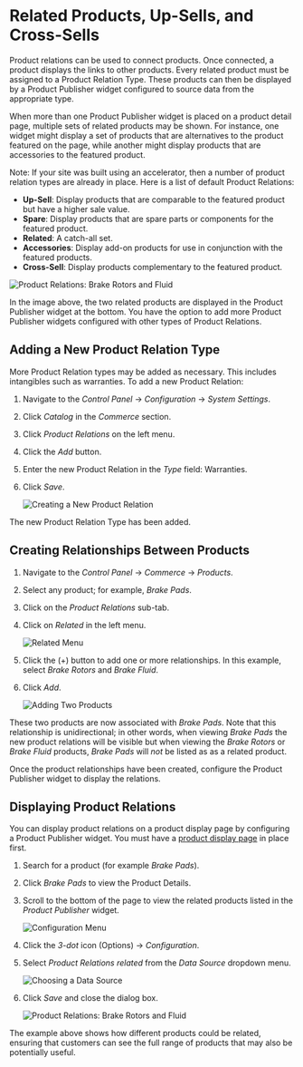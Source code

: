 # Related Products, Up-Sells, and Cross-Sells

Product relations can be used to connect products. Once connected, a product displays the links to other products. Every related product must be assigned to a Product Relation Type. These products can then be displayed by a Product Publisher widget configured to source data from the appropriate type.

When more than one Product Publisher widget is placed on a product detail page, multiple sets of related products may be shown. For instance, one widget might display a set of products that are alternatives to the product featured on the page, while another might display products that are accessories to the featured product.

Note: If your site was built using an accelerator, then a number of product relation types are already in place. Here is a list of default Product Relations:

* **Up-Sell**: Display products that are comparable to the featured product but have a higher sale value.
* **Spare**: Display products that are spare parts or components for the featured product.
* **Related**: A catch-all set.
* **Accessories**: Display add-on products for use in conjunction with the featured products.
* **Cross-Sell**: Display products complementary to the featured product.

![Product Relations: Brake Rotors and Fluid](./images/05.png)

In the image above, the two related products are displayed in the Product Publisher widget at the bottom. You have the option to add more Product Publisher widgets configured with other types of Product Relations.

## Adding a New Product Relation Type

More Product Relation types may be added as necessary. This includes intangibles such as warranties. To add a new Product Relation:

1. Navigate to the _Control Panel_ → _Configuration_ → _System Settings_.
2. Click _Catalog_ in the _Commerce_ section.
3. Click _Product Relations_ on the left menu.
4. Click the _Add_ button.
5. Enter the new Product Relation in the _Type_ field: Warranties.
6. Click _Save_.

    ![Creating a New Product Relation](./images/01.png)

The new Product Relation Type has been added.

## Creating Relationships Between Products

1. Navigate to the _Control Panel_ → _Commerce_ → _Products_.
2. Select any product; for example, _Brake Pads_.
3. Click on the _Product Relations_ sub-tab.
4. Click on _Related_ in the left menu.

    ![Related Menu](./images/02.png)

5. Click the (+) button to add one or more relationships. In this example, select _Brake Rotors_ and _Brake Fluid_.
6. Click _Add_.

    ![Adding Two Products](./images/04.png)

These two products are now associated with _Brake Pads_. Note that this relationship is unidirectional; in other words, when viewing _Brake Pads_ the new product relations will be visible but when viewing the _Brake Rotors_ or _Brake Fluid_ products, _Brake Pads_ will _not_ be listed as as a related product.

Once the product relationships have been created, configure the Product Publisher widget to display the relations.

## Displaying Product Relations

You can display product relations on a product display page by configuring a Product Publisher widget. You must have a [product display page](https://help.liferay.com/hc/en-us/articles/360017870292-Displaying-Product-Pages-) in place first.

1. Search for a product (for example _Brake Pads_).
1. Click _Brake Pads_ to view the Product Details.
1. Scroll to the bottom of the page to view the related products listed in the _Product Publisher_ widget.

   ![Configuration Menu](./images/06.png)

1. Click the _3-dot_ icon (Options) → _Configuration_.
1. Select _Product Relations related_ from the _Data Source_ dropdown menu.

    ![Choosing a Data Source](./images/03.png)

1. Click _Save_ and close the dialog box.

    ![Product Relations: Brake Rotors and Fluid](./images/05.png)

The example above shows how different products could be related, ensuring that customers can see the full range of products that may also be potentially useful.
